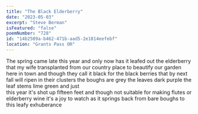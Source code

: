 ```yaml
---
title: "The Black Elderberry"
date: "2023-05-03"
excerpt: "Steve Berman"
isFeatured: "false"
poemNumber: "728"
id: "14b2509a-b462-471b-aad5-2e1814eefebf"
location: "Grants Pass OR"
---
```


The spring came late this year and only now has it leafed out the elderberry that my wife transplanted from our country place to beautify our garden here in town and though they call it black for the black berries that by next fall will ripen in their clusters the boughs are grey the leaves dark purple the leaf stems lime green and just  
 this year it's shot up fifteen feet and though not suitable for making flutes or elderberry wine it's a joy to watch as it springs back from bare boughs to this leafy exhuberance
